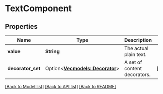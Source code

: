 # TextComponent

## Properties

Name | Type | Description | Notes
------------ | ------------- | ------------- | -------------
**value** | **String** | The actual plain text. | 
**decorator_set** | Option<[**Vec<models::Decorator>**](Decorator.md)> | A set of content decorators. | [optional]

[[Back to Model list]](../README.md#documentation-for-models) [[Back to API list]](../README.md#documentation-for-api-endpoints) [[Back to README]](../README.md)


